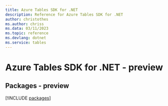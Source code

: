 ```yaml
---
title: Azure Tables SDK for .NET
description: Reference for Azure Tables SDK for .NET
author: christothes
ms.author: chriss
ms.data: 03/11/2023
ms.topic: reference
ms.devlang: dotnet
ms.service: tables
---
```

# Azure Tables SDK for .NET - preview
## Packages - preview
[!INCLUDE [packages](tables-index.md)]